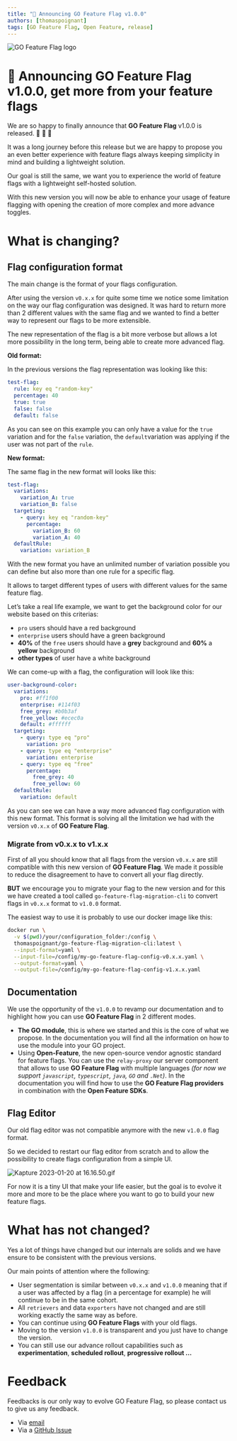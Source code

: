 ```yaml
---
title: "🚀 Announcing GO Feature Flag v1.0.0"
authors: [thomaspoignant]
tags: [GO Feature Flag, Open Feature, release]
---
```

![GO Feature Flag logo](banner.png)

# 🚀 Announcing GO Feature Flag v1.0.0, get more from your feature flags

We are so happy to finally announce that **GO Feature Flag** v1.0.0 is released. 🎉 🥳 🚀

It was a long journey before this release but we are happy to propose you an even better experience with feature flags always keeping simplicity in mind and building a lightweight solution.

Our goal is still the same, we want you to experience the world of feature flags with a lightweight self-hosted solution.

With this new version you will now be able to enhance your usage of feature flagging with opening the creation of more complex and more advance toggles.
<!-- truncate -->

# What is changing?

## Flag configuration format

The main change is the format of your flags configuration. 

After using the version `v0.x.x` for quite some time we notice some limitation on the way our flag configuration was designed.
It was hard to return more than 2 different values with the same flag and we wanted to find a better way to represent our flags to be more extensible.

The new representation of the flag is a bit more verbose but allows a lot more possibility in the long term, being able to create more advanced flag.

**Old format:**

In the previous versions the flag representation was looking like this:

```yaml
test-flag:
  rule: key eq "random-key"
  percentage: 40
  true: true
  false: false
  default: false
```

As you can see on this example you can only have a value for the `true` variation and for the `false` variation, the `default`variation was applying if the user was not part of the `rule`.

**New format:**

The same flag in the new format will looks like this:

```yaml
test-flag:
  variations:
    variation_A: true
    variation_B: false
  targeting:
    - query: key eq "random-key"
      percentage:
        variation_B: 60
        variation_A: 40
  defaultRule:
    variation: variation_B
```

With the new format you have an unlimited number of variation possible you can define but also more than one rule for a specific flag.

It allows to target different types of users with different values for the same feature flag.

Let’s take a real life example, we want to get the background color for our website based on this criterias:

- `pro` users should have a red background
- `enterprise` users should have a green background
- **40%** of the `free` users should have a **grey** background and **60%** a **yellow** background
- **other types** of user have a white background

We can come-up with a flag, the configuration will look like this:

```yaml
user-background-color:
  variations:
    pro: #ff1f00
    enterprise: #114f03
    free_grey: #b0b3af
    free_yellow: #ecec0a
    default: #ffffff
  targeting:
    - query: type eq "pro"
      variation: pro
    - query: type eq "enterprise"
      variation: enterprise
    - query: type eq "free"
      percentage:
        free_grey: 40
        free_yellow: 60
  defaultRule:
    variation: default
```

As you can see we can have a way more advanced flag configuration with this new format. This format is solving all the limitation we had with the version `v0.x.x` of **GO Feature Flag**.

### Migrate from v0.x.x to v1.x.x

First of all you should know that all flags from the version `v0.x.x` are still compatible with this new version of **GO Feature Flag**. We made it possible to reduce the disagreement to have to convert all your flag directly.

**BUT** we encourage you to migrate your flag to the new version and for this we have created a tool called `go-feature-flag-migration-cli` to convert flags in `v0.x.x` format to `v1.0.0` format.

The easiest way to use it is probably to use our docker image like this:

```bash
docker run \
  -v $(pwd)/your/configuration_folder:/config \
  thomaspoignant/go-feature-flag-migration-cli:latest \
  --input-format=yaml \
  --input-file=/config/my-go-feature-flag-config-v0.x.x.yaml \
  --output-format=yaml \
  --output-file=/config/my-go-feature-flag-config-v1.x.x.yaml
```

## Documentation

We use the opportunity of the `v1.0.0` to revamp our documentation and to highlight how you can use **GO Feature Flag** in 2 different modes.

- **The GO module**, this is where we started and this is the core of what we propose. In the documentation you will find all the information on how to use the module into your GO project.
- Using **Open-Feature**, the new open-source vendor agnostic standard for feature flags. You can use the `relay-proxy` our server component that allows to use **GO Feature Flag** with multiple languages *(for now we support `javascript`, `typescript`, `java`, `GO` and `.Net`)*. In the documentation you will find how to use the **GO Feature Flag providers** in combination with the **Open Feature SDKs**.

## Flag Editor

Our old flag editor was not compatible anymore with the new `v1.0.0` flag format. 

So we decided to restart our flag editor from scratch and to allow the possibility to create flags configuration from a simple UI. 

![Kapture 2023-01-20 at 16.16.50.gif](flag_editor.gif)

For now it is a tiny UI that make your life easier, but the goal is to evolve it more and more to be the place where you want to go to build your new feature flags.

# What has not changed?

Yes a lot of things have changed but our internals are solids and we have ensure to be consistent with the previous versions.

Our main points of attention where the following:

- User segmentation is similar between `v0.x.x` and `v1.0.0` meaning that if a user was affected by a flag (in a percentage for example) he will continue to be in the same cohort.
- All `retrievers` and data `exporters` have not changed and are still working exactly the same way as before.
- You can continue using **GO Feature Flags** with your old flags.
- Moving to the version `v1.0.0` is transparent and you just have to change the version.
- You can still use our advance rollout capabilities such as **experimentation**, **scheduled rollout**, **progressive rollout …**

# Feedback

Feedbacks is our only way to evolve GO Feature Flag, so please contact us to give us any feedback.

- Via [email](mailto:contact@gofeaturegflag.org)
- Via a [GitHub Issue](https://github.com/thomaspoignant/go-feature-flag/issues/new/choose)
